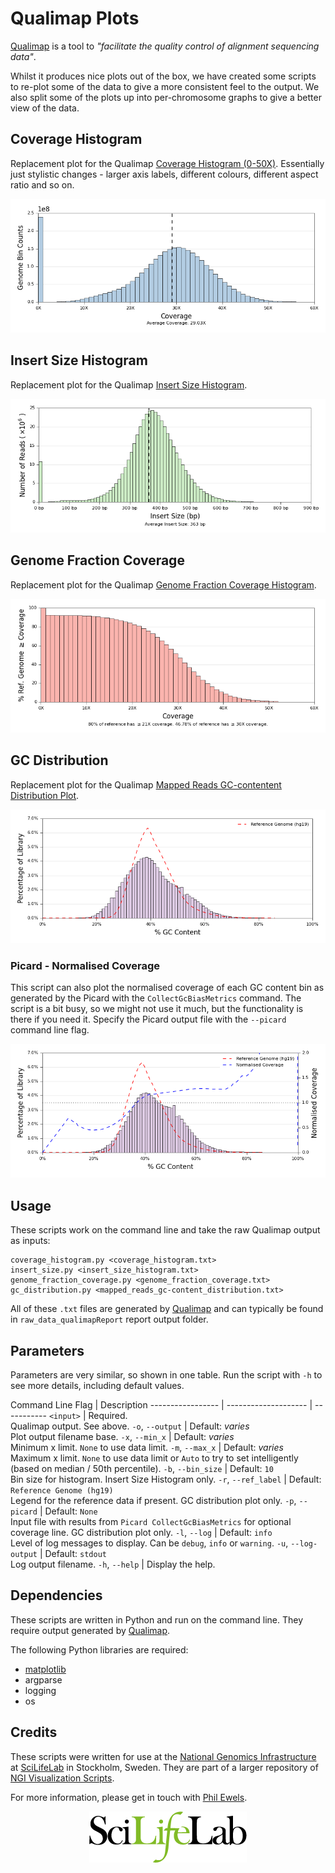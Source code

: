 # Qualimap Plots

[Qualimap](http://qualimap.bioinfo.cipf.es/) is a tool to
_"facilitate the quality control of alignment sequencing data"_.

Whilst it produces nice plots out of the box, we have created some scripts
to re-plot some of the data to give a more consistent feel to the output.
We also split some of the plots up into per-chromosome graphs to give
a better view of the data.

## Coverage Histogram
Replacement plot for the Qualimap
[Coverage Histogram (0-50X)](http://kokonech.github.io/qualimap/HG00096.chr20_bamqc/images_qualimapReport/genome_coverage_0to50_histogram.png).
Essentially just stylistic changes - larger axis labels, different colours,
different aspect ratio and so on.

![Coverage Histogram](../../examples/qualimap_coverage.png)

## Insert Size Histogram
Replacement plot for the Qualimap
[Insert Size Histogram](http://kokonech.github.io/qualimap/HG00096.chr20_bamqc/images_qualimapReport/genome_insert_size_histogram.png).

![Insert Size Histogram](../../examples/qualimap_insertsize.png)

## Genome Fraction Coverage
Replacement plot for the Qualimap
[Genome Fraction Coverage Histogram](http://kokonech.github.io/qualimap/HG00096.chr20_bamqc/images_qualimapReport/genome_coverage_quotes.png).

![Insert Size Histogram](../../examples/genome_fraction.png)

## GC Distribution
Replacement plot for the Qualimap
[Mapped Reads GC-contentent Distribution Plot](http://kokonech.github.io/qualimap/HG00096.chr20_bamqc/images_qualimapReport/genome_gc_content_per_window.png).

![Insert Size Histogram](../../examples/gc_distribution.png)

### Picard - Normalised Coverage
This script can also plot the normalised coverage of each GC content bin
as generated by the Picard with the `CollectGcBiasMetrics` command.
The script is a bit busy, so we might not use it much, but the functionality
is there if you need it. Specify the Picard output file with the `--picard`
command line flag.

![Insert Size Histogram with Coverage](../../examples/gc_distribution_normCoverage.png)

## Usage
These scripts work on the command line and take the raw Qualimap output as
inputs:

    coverage_histogram.py <coverage_histogram.txt>
    insert_size.py <insert_size_histogram.txt>
    genome_fraction_coverage.py <genome_fraction_coverage.txt>
    gc_distribution.py <mapped_reads_gc-content_distribution.txt>

All of these `.txt` files are generated
by [Qualimap](http://qualimap.bioinfo.cipf.es/) and can typically be found in
`raw_data_qualimapReport` report output folder.


## Parameters
Parameters are very similar, so shown in one table. Run the script with
`-h` to see more details, including default values.

Command Line Flag | Description
----------------- | -------------------- | -----------
`<input>` | Required.<br>Qualimap output. See above.
`-o`, `--output` | Default: _varies_<br>Plot output filename base. 
`-x`, `--min_x` | Default:  _varies_<br>Minimum x limit. `None` to use data limit.
`-m`, `--max_x` | Default:  _varies_<br>Maximum x limit. `None` to use data limit or `Auto` to try to set intelligently (based on median / 50th percentile).
`-b`, `--bin_size` | Default: `10`<br>Bin size for histogram.  Insert Size Histogram only.
`-r`, `--ref_label` | Default: `Reference Genome (hg19)`<br>Legend for the reference data if present. GC distribution plot only.
`-p`, `--picard` | Default: `None`<br>Input file with results from `Picard CollectGcBiasMetrics` for optional coverage line. GC distribution plot only.
`-l`, `--log` | Default: `info`<br>Level of log messages to display. Can be `debug`, `info` or `warning`.
`-u`, `--log-output` | Default: `stdout`<br>Log output filename.
`-h`, `--help` | Display the help.

## Dependencies

These scripts are written in Python and run on the command line. They require
output generated by [Qualimap](http://qualimap.bioinfo.cipf.es/).

The following Python libraries are required:

* [matplotlib](http://matplotlib.org/)
* argparse
* logging
* os

## Credits
These scripts were written for use at the 
[National Genomics Infrastructure](https://portal.scilifelab.se/genomics/)
at [SciLifeLab](http://www.scilifelab.se/) in Stockholm, Sweden. They are 
part of a larger repository of
[NGI Visualization Scripts](https://github.com/SciLifeLab/ngi_visualizations).

For more information, please get in touch with
[Phil Ewels](https://github.com/ewels).

<p align="center"><a href="http://www.scilifelab.se/" target="_blank"><img src="../../examples/SciLifeLab_logo.png" title="SciLifeLab"></a></p>
